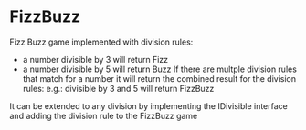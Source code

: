 # FizzBuzz
Fizz Buzz game implemented with division rules:
- a number divisible by 3 will return Fizz
- a number divisible by 5 will return Buzz 
If there are multple division rules that match for a number it will return the combined result for the division rules: e.g.: divisible by 3 and 5 will return FizzBuzz

It can be extended to any division by implementing the IDivisible interface and adding the division rule to the FizzBuzz game
